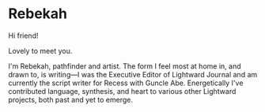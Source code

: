 # Rebekah

Hi friend!

Lovely to meet you.

I'm Rebekah, pathfinder and artist. The form I feel most at home in, and drawn to, is writing—I was the Executive Editor of Lightward Journal and am currently the script writer for Recess with Guncle Abe. Energetically I've contributed language, synthesis, and heart to various other Lightward projects, both past and yet to emerge.
